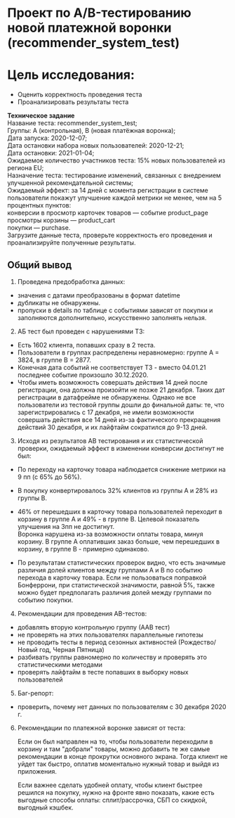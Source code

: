 # Проект по А/B-тестированию новой платежной воронки (recommender_system_test)

# Цель исследования:

- Оценить корректность проведения теста
- Проанализировать результаты теста
  
**Техническое задание**  
Название теста: recommender_system_test;  
Группы: А (контрольная), B (новая платёжная воронка);  
Дата запуска: 2020-12-07;  
Дата остановки набора новых пользователей: 2020-12-21;  
Дата остановки: 2021-01-04;  
Ожидаемое количество участников теста: 15% новых пользователей из региона EU;  
Назначение теста: тестирование изменений, связанных с внедрением улучшенной рекомендательной системы;  
Ожидаемый эффект: за 14 дней с момента регистрации в системе пользователи покажут улучшение каждой метрики не менее, чем на 5 процентных пунктов:  
конверсии в просмотр карточек товаров — событие product_page  
просмотры корзины — product_cart  
покупки — purchase.  
Загрузите данные теста, проверьте корректность его проведения и проанализируйте полученные результаты.

## Общий вывод

1. Проведена предобработка данных:  
- значения с датами преобразованы в формат datetime  
- дубликаты не обнаружены.
- пропуски в details по таблице с событиями зависят от покупки и заполняются дополнительно, искусственно заполнять нельзя.  

2. АБ тест был проведен с нарушениями ТЗ:  

- Есть 1602 клиента, попавших сразу в 2 теста.   
- Пользователи в группах распределены неравномерно: группе A =  3824, в группе B =  2877.  
- Конечная дата событий не соответствует ТЗ - вместо 04.01.21 последнее событие произошло 30.12.2020.
- Чтобы иметь возможность совершать действия 14 дней после регистрации, она должна произойти не позже 21 декабря. Таких дат регистрации в датафрейме не обнаружены. Однако не все пользователи из тестовой группы дошли до финальной даты: те, что зарегистрировались с 17 декабря, не имели возможности совершать действия все 14 дней из-за фактического прекращения действий 30 декабря, и их лайфтайм сократился до 9-13 дней.  


3. Исходя из результатов АВ тестирования и их статистической проверки, ожидаемый эффект в изменении конверсии достигнут не был:   
- По переходу на карточку товара наблюдается снижение метрики на 9 пп (с 65% до 56%).  
- В покупку конвертировалось 32% клиентов из группы А и 28% из группы В.  
- 46% от перешедших в карточку товара пользователей переходит в корзину в группе А и 49% - в группе В. Целевой показатель улучшения на 3пп не достигнут.  
Воронка нарушена из-за возможности оплаты товара, минуя корзину. В группе А оплативших заказ больше, чем перешедших в корзину, в группе В - примерно одинаково.   

- По результатам статистических проверок видно, что есть значимые различия долей клиентов между группами А и В по событию перехода в карточку товара. Если не пользоваться поправкой Бонферрони, при статистической значимости, равной 5%, также можно будет предполагать различия долей между группами по событию покупки. 

4. Рекомендации для проведения АB-тестов:

- добавлять вторую контрольную группу (ААВ тест)  
- не проверять на этих пользователях параллельные гипотезы  
- не проводить тесты в период сезонных активностей (Рождество/Новый год, Черная Пятница)  
- разбивать группы равномерно по количеству и проверять это статистическими методами    
- проверять лайфтайм в тесте попавших в выборку новых пользователей  

5. Баг-репорт:  
- проверить, почему нет данных по пользователям с 30 декабря 2020 г.  
  

6. Рекомендации по платежной воронке зависят от теста:  

   Если он был направлен на то, чтобы пользователи переходили в корзину и там "добрали" товары, можно добавить те же самые рекомендации в конце прокрутки основного экрана. Тогда клиент не уйдет так быстро, оплатив моментально нужный товар и выйдя из приложения.  
   
   Если важнее сделать удобней оплату, чтобы клиент быстрее решился на покупку, нужно на фронте явно показать, какие есть выгодные способы оплаты: сплит/рассрочка, СБП со скидкой, выгодный кэшбек.
